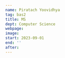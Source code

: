 ```yaml
---
name: Piratach Yoovidhya
tag: bas2
title: MS
dept: Computer Science
webpage: 
image: 
start: 2023-09-01
end: ''
after:
---
```

